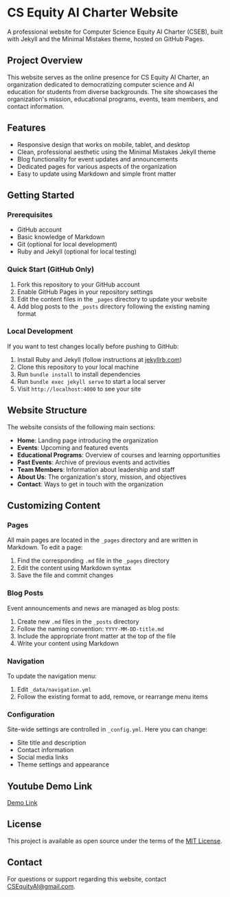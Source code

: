 # CS Equity AI Charter Website

A professional website for Computer Science Equity AI Charter (CSEB), built with Jekyll and the Minimal Mistakes theme, hosted on GitHub Pages.

## Project Overview

This website serves as the online presence for CS Equity AI Charter, an organization dedicated to democratizing computer science and AI education for students from diverse backgrounds. The site showcases the organization's mission, educational programs, events, team members, and contact information.

## Features

- Responsive design that works on mobile, tablet, and desktop
- Clean, professional aesthetic using the Minimal Mistakes Jekyll theme
- Blog functionality for event updates and announcements
- Dedicated pages for various aspects of the organization
- Easy to update using Markdown and simple front matter

## Getting Started

### Prerequisites

- GitHub account
- Basic knowledge of Markdown
- Git (optional for local development)
- Ruby and Jekyll (optional for local testing)

### Quick Start (GitHub Only)

1. Fork this repository to your GitHub account
2. Enable GitHub Pages in your repository settings
3. Edit the content files in the `_pages` directory to update your website
4. Add blog posts to the `_posts` directory following the existing naming format

### Local Development

If you want to test changes locally before pushing to GitHub:

1. Install Ruby and Jekyll (follow instructions at [jekyllrb.com](https://jekyllrb.com/docs/installation/))
2. Clone this repository to your local machine
3. Run `bundle install` to install dependencies
4. Run `bundle exec jekyll serve` to start a local server
5. Visit `http://localhost:4000` to see your site

## Website Structure

The website consists of the following main sections:

- **Home**: Landing page introducing the organization
- **Events**: Upcoming and featured events
- **Educational Programs**: Overview of courses and learning opportunities
- **Past Events**: Archive of previous events and activities
- **Team Members**: Information about leadership and staff
- **About Us**: The organization's story, mission, and objectives
- **Contact**: Ways to get in touch with the organization

## Customizing Content

### Pages

All main pages are located in the `_pages` directory and are written in Markdown. To edit a page:

1. Find the corresponding `.md` file in the `_pages` directory
2. Edit the content using Markdown syntax
3. Save the file and commit changes

### Blog Posts

Event announcements and news are managed as blog posts:

1. Create new `.md` files in the `_posts` directory
2. Follow the naming convention: `YYYY-MM-DD-title.md`
3. Include the appropriate front matter at the top of the file
4. Write your content using Markdown

### Navigation

To update the navigation menu:

1. Edit `_data/navigation.yml`
2. Follow the existing format to add, remove, or rearrange menu items

### Configuration

Site-wide settings are controlled in `_config.yml`. Here you can change:

- Site title and description
- Contact information
- Social media links
- Theme settings and appearance

## Youtube Demo Link

[Demo Link](https://www.youtube.com/watch?v=1L509JK8p1I)

## License

This project is available as open source under the terms of the [MIT License](LICENSE).

## Contact

For questions or support regarding this website, contact CSEquityAI@gmail.com.
